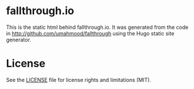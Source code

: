 # fallthrough.io

This is the static html behind fallthrough.io. It was generated from the code 
in http://github.com/umahmood/fallthrough using the Hugo static site generator.

# License

See the [LICENSE](LICENSE.md) file for license rights and limitations (MIT).
